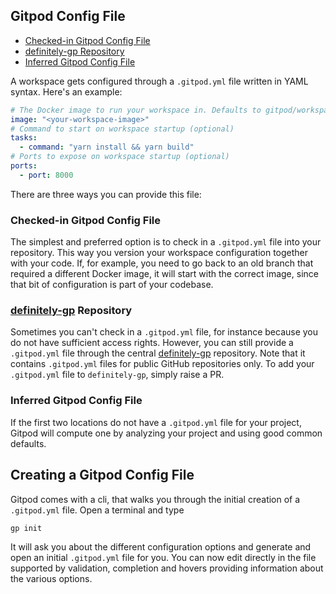 ## Gitpod Config File

 * [Checked-in Gitpod Config File](#checked-in-gitpod-file)
 * [definitely-gp Repository](#definitely-gp-repository)
 * [Inferred Gitpod Config File](#inferred-gitpod-file)

A workspace gets configured through a `.gitpod.yml` file written in YAML syntax. Here's an example:

```yaml
# The Docker image to run your workspace in. Defaults to gitpod/workspace-full
image: "<your-workspace-image>"
# Command to start on workspace startup (optional)
tasks:
  - command: "yarn install && yarn build"
# Ports to expose on workspace startup (optional)
ports:
  - port: 8000
```

There are three ways you can provide this file:

### Checked-in Gitpod Config File

The simplest and preferred option is to check in a `.gitpod.yml` file into your repository. This way you
version your workspace configuration together with your code. If, for example, you need to go back to
an old branch that required a different Docker image, it will start with the correct image, since that
bit of configuration is part of your codebase.

### [definitely-gp](https://github.com/gitpod-io/definitely-gp) Repository

Sometimes you can't check in a `.gitpod.yml` file, for instance because you do not have sufficient
access rights. However, you can still provide a `.gitpod.yml` file through the central
[definitely-gp](https://github.com/gitpod-io/definitely-gp) repository. Note that it contains
`.gitpod.yml` files for public GitHub repositories only. To add your `.gitpod.yml` file to `definitely-gp`,
simply raise a PR.

### Inferred Gitpod Config File

If the first two locations do not have a `.gitpod.yml` file for your project, Gitpod will compute one by
analyzing your project and using good common defaults.

## Creating a Gitpod Config File

Gitpod comes with a cli, that walks you through the initial creation of a `.gitpod.yml` file.
Open a terminal and type
```sh
gp init
```

It will ask you about the different configuration options and generate and open an initial `.gitpod.yml` file for you.
You can now edit directly in the file supported by validation, completion and hovers providing information about the various options.

